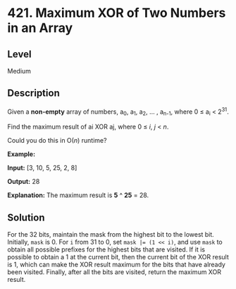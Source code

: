 # 421. Maximum XOR of Two Numbers in an Array
## Level
Medium

## Description
Given a **non-empty** array of numbers, a<sub>0</sub>, a<sub>1</sub>, a<sub>2</sub>, … , a<sub>n-1</sub>, where 0 ≤ a<sub>i</sub> < 2<sup>31</sup>.

Find the maximum result of ai XOR aj, where 0 ≤ *i*, *j* < *n*.

Could you do this in O(*n*) runtime?

**Example:**

**Input:** [3, 10, 5, 25, 2, 8]

**Output:** 28

**Explanation:** The maximum result is **5** ^ **25** = 28.

## Solution
For the 32 bits, maintain the mask from the highest bit to the lowest bit. Initially, `mask` is 0. For `i` from 31 to 0, set `mask |= (1 << i)`, and use `mask` to obtain all possible prefixes for the highest bits that are visited. If it is possible to obtain a 1 at the current bit, then the current bit of the XOR result is 1, which can make the XOR result maximum for the bits that have already been visited. Finally, after all the bits are visited, return the maximum XOR result.
